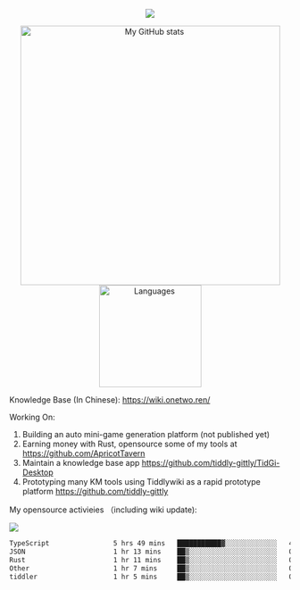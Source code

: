 <a href="https://github.com/linonetwo">
    <p align="center">
        <img src="https://github-profile-trophy.vercel.app/?username=linonetwo&column=7&theme=onedark"/>
    </p>
</a>
<a align="center" href="https://github.com/linonetwo">
  <p align="center">
    <img src="https://github-readme-stats.vercel.app/api?username=linonetwo&show_icons=true&count_private=true" alt="My GitHub stats" width="465"/>
    <img src="https://github-readme-stats.vercel.app/api/top-langs/?username=linonetwo&layout=compact&langs_count=10" alt="Languages" height="183">
  </p>
</a>

Knowledge Base (In Chinese): https://wiki.onetwo.ren/

Working On: 

1. Building an auto mini-game generation platform (not published yet)
1. Earning money with Rust, opensource some of my tools at https://github.com/ApricotTavern
1. Maintain a knowledge base app https://github.com/tiddly-gittly/TidGi-Desktop
1. Prototyping many KM tools using Tiddlywiki as a rapid prototype platform https://github.com/tiddly-gittly

My opensource activieies （including wiki update):

![](https://visitor-badge.glitch.me/badge?page_id=linonetwo.linonetwo)

<!--START_SECTION:waka-->

```txt
TypeScript                5 hrs 49 mins   ███████████▓░░░░░░░░░░░░░   46.84 %
JSON                      1 hr 13 mins    ██▒░░░░░░░░░░░░░░░░░░░░░░   09.83 %
Rust                      1 hr 11 mins    ██▒░░░░░░░░░░░░░░░░░░░░░░   09.53 %
Other                     1 hr 7 mins     ██▒░░░░░░░░░░░░░░░░░░░░░░   09.01 %
tiddler                   1 hr 5 mins     ██▒░░░░░░░░░░░░░░░░░░░░░░   08.76 %
```

<!--END_SECTION:waka-->
